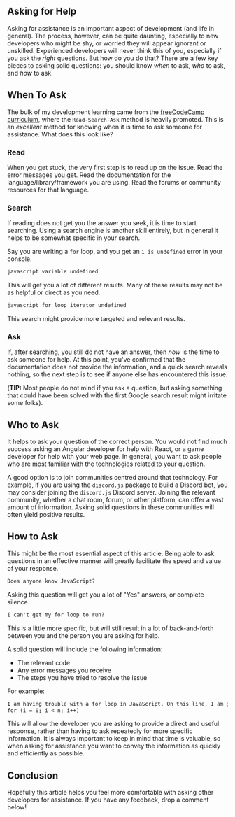 ## Asking for Help

Asking for assistance is an important aspect of development (and life in general). The process, however, can be quite daunting, especially to new developers who might be shy, or worried they will appear ignorant or unskilled. Experienced developers will never think this of you, especially if you ask the *right* questions. But how do you do that? There are a few key pieces to asking solid questions: you should know *when* to ask, *who* to ask, and *how* to ask.

## When To Ask

The bulk of my development learning came from the [freeCodeCamp curriculum](https://freecodecamp.org/learn), where the `Read-Search-Ask` method is heavily promoted. This is an *excellent* method for knowing when it is time to ask someone for assistance. What does this look like?

### Read

When you get stuck, the very first step is to read up on the issue. Read the error messages you get. Read the documentation for the language/library/framework you are using. Read the forums or community resources for that language. 

### Search

If reading does not get you the answer you seek, it is time to start searching. Using a search engine is another skill entirely, but in general it helps to be somewhat specific in your search. 

Say you are writing a `for` loop, and you get an `i is undefined` error in your console.

```md
javascript variable undefined
```

This will get you a lot of different results. Many of these results may not be as helpful or direct as you need. 

```md
javascript for loop iterator undefined
```

This search might provide more targeted and relevant results. 

### Ask

If, after searching, you still do not have an answer, then *now* is the time to ask someone for help. At this point, you've confirmed that the documentation does not provide the information, and a quick search reveals nothing, so the next step is to see if anyone else has encountered this issue. 

(**TIP:** Most people do not mind if you ask a question, but asking something that could have been solved with the first Google search result might irritate some folks).

## Who to Ask

It helps to ask your question of the correct person. You would not find much success asking an Angular developer for help with React, or a game developer for help with your web page. In general, you want to ask people who are most familiar with the technologies related to your question. 

A good option is to join communities centred around that technology. For example, if you are using the `discord.js` package to build a Discord bot, you may consider joining the `discord.js` Discord server. Joining the relevant community, whether a chat room, forum, or other platform, can offer a vast amount of information. Asking solid questions in these communities will often yield positive results. 

## How to Ask

This might be the most essential aspect of this article. Being able to ask questions in an effective manner will greatly facilitate the speed and value of your response.

```md
Does anyone know JavaScript?
```

Asking this question will get you a lot of "Yes" answers, or complete silence. 

```md
I can't get my for loop to run?
```

This is a little more specific, but will still result in a lot of back-and-forth between you and the person you are asking for help. 

A solid question will include the following information:
* The relevant code 
* Any error messages you receive
* The steps you have tried to resolve the issue

For example:

```md
I am having trouble with a for loop in JavaScript. On this line, I am getting an error that "i is not defined". 
for (i = 0; i < n; i++)
```

This will allow the developer you are asking to provide a direct and useful response, rather than having to ask repeatedly for more specific information. It is always important to keep in mind that time is valuable, so when asking for assistance you want to convey the information as quickly and efficiently as possible. 

## Conclusion

Hopefully this article helps you feel more comfortable with asking other developers for assistance. If you have any feedback, drop a comment below!